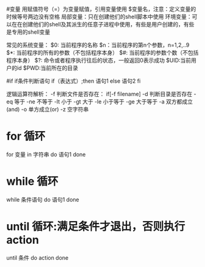 #变量 
用赋值符号（=）为变量赋值，引用变量使用 $变量名，注意：定义变量的时候等号两边没有空格
局部变量：只在创建他们的shell脚本中使用
环境变量：可以在在创建他们的shell及其派生的任意子进程中使用，有些是用户创建的，有些是专用的shell变量

常见的系统变量：
$0: 当前程序的名称
$n：当前程序的第n个参数，n=1,2,..9
$*: 当前程序的所有的参数（不包括程序本身）
$#: 当前程序的参数个数（不包括程序本身）
$?: 命令或者程序执行往后的状态，一般返回0表示成功
$UID:当前用户的id
$PWD:当前所在的目录

#if
if条件判断语句
if（表达式）;then
	语句1
else
	语句2
fi

逻辑运算符解析：
-f 判断文件是否存在： if[-f filename]
-d 判断目录是否存在
-eq 等于
-ne 不等于
-lt 小于
-gt 大于
-le 小于等于
-ge 大于等于
-a 双方都成立(and)
-o 单方成立(or)
-z 空字符串

# for 循环

for 变量 in 字符串
	do
		语句1
	done

# while 循环
while 条件语句
do 
	语句1
done

# until 循环:满足条件才退出，否则执行action
until 条件
do 
	action
done
